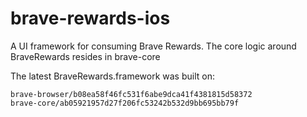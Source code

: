 # brave-rewards-ios

A UI framework for consuming Brave Rewards. The core logic around BraveRewards resides in brave-core

The latest BraveRewards.framework was built on:

```
brave-browser/b08ea58f46fc531f6abe9dca41f4381815d58372
brave-core/ab05921957d27f206fc53242b532d9bb695bb79f
```
